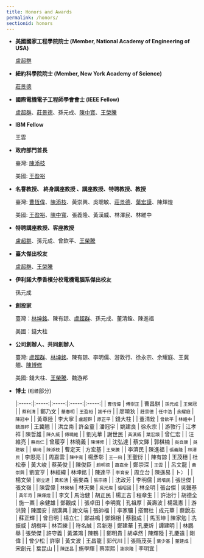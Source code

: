```yaml
---
title: Honors and Awards
permalink: /honors/
sectionid: honors
---
```

- **美國國家工程學院院士 (Member, National Academy of Engineering of USA)**

  [盧超群](/classmates/盧超群/)

- **紐約科學院院士 (Member, New York Academy of Science)**

  [莊景德](/classmates/莊景德/)

- **國際電機電子工程師學會會士 (IEEE Fellow)**

  [盧超群](/classmates/盧超群/)、[莊景德](/classmates/莊景德/)、孫元成、[陳中寬](/classmates/陳中寬/)、[王榮騰](/classmates/王榮騰/)

- **IBM Fellow**

  王雲

- **政府部門首長**

  臺灣: [陳添枝](/classmates/陳添枝/)

  美國: [王盈裕](/classmates/王盈裕/)

- **名譽教授、 終身講座教授 、講座教授、特聘教授、教授**

  臺灣: [曹恆偉](/classmates/曹恆偉)、[陳添枝](/classmates/陳添枝/)、黃崇興、吳聰敏、[莊景德](/classmates/莊景德/)、[葉宏謨](/classmates/葉宏謨)、陳煇煌

  美國: [王盈裕](/classmates/王盈裕/)、[陳中寬](/classmates/陳中寬/)、張義隆、黃漢威、林澤民、林維中

- **特聘講座教授、客座教授**

  [盧超群](/classmates/盧超群/)、孫元成、曾欽平、[王榮騰](/classmates/王榮騰/)

- **臺大傑出校友**

  [盧超群](/classmates/盧超群/)、[王榮騰](/classmates/王榮騰/)

- **伊利諾大學香檳分校電機電腦系傑出校友**

  孫元成

- **創投家**

  臺灣：[林坤銘](/classmates/林坤銘/)、陳有諒、[盧超群](/classmates/盧超群/)、孫元成、董清銓、陳進福

  美國：錢大柱

- **公司創辦人、共同創辦人**

  臺灣: [盧超群](/classmates/盧超群/)、[林坤銘](/classmates/林坤銘/)、陳有諒、李明儒、游敦行、徐永宗、余耀庭、王冀翹、[陳博修](/classmates/陳博修)

  美國: 錢大柱、[王榮騰](/classmates/王榮騰/)、魏游邦

- **博士** (`粗體`部分)

  |:-----:|:-----:|:-----:|:-----:|:-----:|
  | `曹恆偉`	| `傅崇正`	| 曹昌騏	| `孫元成`	| `王榮冠`	|
  | `蔡利清`	| 鄭乃文	| `華春明`	| `王盈裕`	| `謝千行`	|
  | 廖曉狄	| `莊景德`	| `任中浩`	| `余耀庭`	| `陳冠中`	|
  | 黃尊陸	| 李大寧	| `盧超群`	| `原正平`	| 錢大柱	|
  | 董清銓	| `曾欽平`	| `林維中`	| `魏游邦`	| 王冀翹	|
  | 洪立南	| 許金童	| 潘冠宇	| 姚建良	| 徐永宗	|
  | 游敦行	| 江孝祥	| 陳哲雄	| `陳久威`	| `傅曉維`	|
  | 劉光華	| 謝世民	| `黃漢威`	| `葉宏謨`	| 曾仁宏	|
  | 汪維亮	| `蔡尚仁`	| 曾履亨	| 林曉義	| `陳博修`	|
  | 沈弘達	| 蔡文鐸	| 郭棋楠	| `吳自康`	| `吳聰敏`	|
  | `蔡琦`	| `陳添枝`	| 曹定天	| 方宏基	| `王榮騰`	|
  | 李濟民	| 陳進福	| `張義隆`	| `林澤民`	| 李思亮	|
  | 周嘉雲	| `陳中寬`	| 楊彥彰	| `王一飛`	| 王聖衍	|
  | 陳有諒	| 王茂穗	| 杜松泰	| 黃大峻	| 蔡英俊	|
  | 陳俊臣	| `趙明德`	| `蕭嘉全`	| 鄭崇深	| `王雲`	|
  | 呂文龍	| `黃崇興`	| 劉宜亨	| 林經緯	| 林坤銘	|
  | 陳達平	| `李育安`	| 周立台	| 陳遜易	| 卜冫		|
  | 楊文榮	| `劉立達`	| `黃和湧`	| 張麥森	| `張宗德`	|
  | 沈政芳	| 李明儒	| `周培民`	| 張世傑	| 張文嶺	|
  | 陳雲偉	| `林榮楨`	| 林天樂	| `吳光燦`	| `張昭國`	|
  | 林全明	| 張台傑	| 吳聲基	| `黃年奇`	| `陳煇煌`	|
  | 李文	| 馬治健	| 胡正民	| 楊正吉	| 程章生	|
  | 許治行	| 胡德全	| 施一粟	| 余健雄	| 鄧觀成	|
  | 張卓田	| 李明寬	| 孔祖厚	| 黃壽波	| 楊晟憲	|
  | 游洪贊	| 陳國安	| 胡漢興	| 謝文端	| 張帥福	|
  | 李家驤	| 搭爾杜	| 成元華	| 蔡銳志	| 蘇正輝	|
  | 曾日明	| 楊立仁	| 鄭益鳴	| 鄧錦相	| 蔡毅成	|
  | 馬玉坤	| 陳家勉	| 冼振威	| 胡樹年	| 林百練	|
  | 符名誠	| 呂新港	| 鄭建華	| 孔慶炘	| 譚建明	|
  | 林鵬舉	| 張榮傑	| 許守義	| 黃滿鴻	| 陳鶴		|
  | 鄭明貴	| 胡卓然	| 陳輝陸	| 孔慶遠	| 剛偉		|
  | 曾少松	| 許寧		| 黃文波	| 王昌龍	| 郭代川	|
  | 張簡茂英	| `葉少基`	| `董建成`	| 宋創元	| 葉昆山	|
  | `陳正昌`	| 施學輝	| 蔡崇熙	| `謝泉隆`	| 李明宜	|

